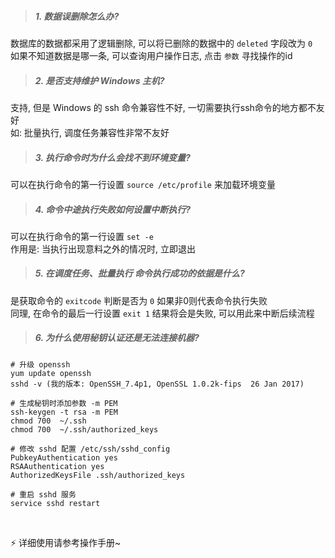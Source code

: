 > ##### 1. 数据误删除怎么办?

数据库的数据都采用了逻辑删除, 可以将已删除的数据中的 `deleted` 字段改为 `0`   
如果不知道数据是哪一条, 可以查询用户操作日志, 点击 `参数` 寻找操作的id       

> ##### 2. 是否支持维护 Windows 主机?

支持, 但是 Windows 的 ssh 命令兼容性不好, 一切需要执行ssh命令的地方都不友好  
如: 批量执行, 调度任务兼容性非常不友好  

> ##### 3. 执行命令时为什么会找不到环境变量?

可以在执行命令的第一行设置 `source /etc/profile` 来加载环境变量  

> ##### 4. 命令中途执行失败如何设置中断执行?

可以在执行命令的第一行设置 `set -e`  
作用是: 当执行出现意料之外的情况时, 立即退出   

> ##### 5. 在调度任务、批量执行 命令执行成功的依据是什么?

是获取命令的 `exitcode` 判断是否为 `0` 如果非0则代表命令执行失败  
同理, 在命令的最后一行设置 `exit 1` 结果将会是失败, 可以用此来中断后续流程  

> ##### 6. 为什么使用秘钥认证还是无法连接机器?

```
# 升级 openssh
yum update openssh
sshd -v (我的版本: OpenSSH_7.4p1, OpenSSL 1.0.2k-fips  26 Jan 2017)

# 生成秘钥时添加参数 -m PEM
ssh-keygen -t rsa -m PEM
chmod 700  ~/.ssh
chmod 700  ~/.ssh/authorized_keys 

# 修改 sshd 配置 /etc/ssh/sshd_config
PubkeyAuthentication yes
RSAAuthentication yes
AuthorizedKeysFile .ssh/authorized_keys

# 重启 sshd 服务
service sshd restart
```

<br/>

⚡ 详细使用请参考操作手册~

<br/>
